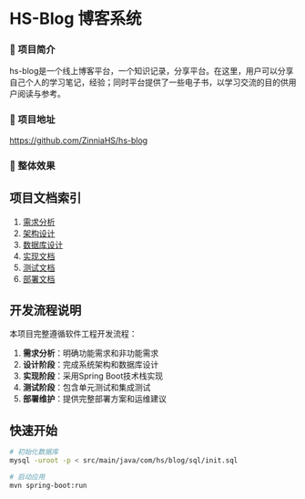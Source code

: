 # HS-Blog 博客系统


### 📝 项目简介

hs-blog是一个线上博客平台，一个知识记录，分享平台。在这里，用户可以分享自己个人的学习笔记，经验；同时平台提供了一些电子书，以学习交流的目的供用户阅读与参考。

### 🔗 项目地址

<a href="https://github.com/ZinniaHS/hs-blog" class="github-link">https://github.com/ZinniaHS/hs-blog</a>

### 📸 整体效果

<!-- 使用GitHub Pages加载自定义样式 -->

<link rel="stylesheet" href="./.githubCSS/styles.css">


## 项目文档索引

1. [需求分析](docs/需求分析.md)
2. [架构设计](docs/架构设计.md)
3. [数据库设计](docs/数据库设计.md)
4. [实现文档](docs/实现文档.md)
5. [测试文档](docs/测试文档.md)
6. [部署文档](docs/部署文档.md)

## 开发流程说明

本项目完整遵循软件工程开发流程：

1. **需求分析**：明确功能需求和非功能需求
2. **设计阶段**：完成系统架构和数据库设计
3. **实现阶段**：采用Spring Boot技术栈实现
4. **测试阶段**：包含单元测试和集成测试
5. **部署维护**：提供完整部署方案和运维建议

## 快速开始

```bash
# 初始化数据库
mysql -uroot -p < src/main/java/com/hs/blog/sql/init.sql

# 启动应用
mvn spring-boot:run
```
